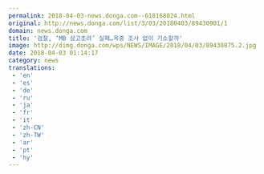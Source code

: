 ```yaml
---
permalink: 2018-04-03-news.donga.com--618168024.html
original: http://news.donga.com/list/3/03/20180403/89430901/1
domain: news.donga.com
title: '검찰, ‘MB 삼고초려’ 실패…옥중 조사 없이 기소할까'
image: http://dimg.donga.com/wps/NEWS/IMAGE/2018/04/03/89430875.2.jpg
date: 2018-04-03 01:14:17
category: news
translations: 
 - 'en'
 - 'es'
 - 'de'
 - 'ru'
 - 'ja'
 - 'fr'
 - 'it'
 - 'zh-CN'
 - 'zh-TW'
 - 'ar'
 - 'pt'
 - 'hy'
---
```


